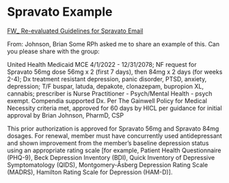 # Spravato Example

[FW_ Re-evaluated Guidelines for Spravato Email](https://mygainwell-my.sharepoint.com/:u:/r/personal/christopher_nguyen_gainwelltechnologies_com/Documents/Evergreen/Emails/FW_%20Re-evaluated%20Guidelines%20for%20Spravato.msg?csf=1&web=1&e=dIy8pf)

From: Johnson, Brian 
Some RPh asked me to share an example of this. Can you please share with the group:
 
United Health Medicaid MCE 4/1/2022 - 12/31/2078; NF request for Spravato 56mg dose 56mg x 2 (first 7 days), then 84mg x 2 days (for weeks 2-4); Dx treatment resistant depression, panic disorder, PTSD, anxiety, depression; T/F buspar, latuda, depakote, clonazepam, bupropion XL, cannabis; prescriber is Nurse Practitioner - Psych/Mental Health - psych exempt. Compendia supported Dx. Per The Gainwell Policy for Medical Necessity criteria met, approved for 60 days by HICL per guidance for initial approval by Brian Johnson, PharmD, CSP
 
 
This prior authorization is approved for Spravato 56mg and Spravato 84mg dosages. For renewal, member must have concurrently used antidepressant and shown improvement from the member’s baseline depression status using an appropriate rating scale [for example, Patient Health Questionnaire (PHQ-9), Beck Depression Inventory (BDI), Quick Inventory of Depressive Symptomatology (QIDS), Montgomery-Åsberg Depression Rating Scale (MADRS), Hamilton Rating Scale for Depression (HAM-D)].
